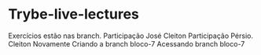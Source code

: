 # Trybe-live-lectures
Exercícios estão nas branch.
Participação José Cleiton
Participação Pérsio.
Cleiton Novamente
Criando a branch bloco-7
Acessando branch bloco-7